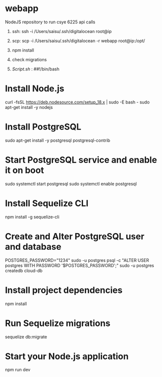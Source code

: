 # webapp
NodeJS repository to run csye 6225 api calls

1. ssh: ssh -i /Users/saisu/.ssh/digitalocean root@ip

2. scp: scp -i /Users/saisu/.ssh/digitalocean -r webapp root@ip:/opt/ 

3. npm install
4. check migrations

5. *Script.sh* : 
##!/bin/bash


# Install Node.js
curl -fsSL https://deb.nodesource.com/setup_18.x | sudo -E bash -
sudo apt-get install -y nodejs

# Install PostgreSQL
sudo apt-get install -y postgresql postgresql-contrib

# Start PostgreSQL service and enable it on boot
sudo systemctl start postgresql
sudo systemctl enable postgresql

# Install Sequelize CLI
npm install -g sequelize-cli

# Create and Alter PostgreSQL user and database
POSTGRES_PASSWORD="1234"
sudo -u postgres psql -c "ALTER USER postgres WITH PASSWORD '$POSTGRES_PASSWORD';"
sudo -u postgres createdb cloud-db

# Install project dependencies
npm install

# Run Sequelize migrations
sequelize db:migrate

# Start your Node.js application
npm run dev